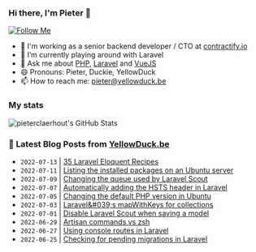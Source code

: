 ### Hi there, I'm Pieter 👋  
[![Follow Me](https://img.shields.io/github/followers/pieterclaerhout?label=Follow&style=social)](https://github.com/pieterclaerhout)

- 🏢 I'm working as a senior backend developer / CTO at [contractify.io](https://contractify.io)
- 🌱 I’m currently playing around with Laravel
- 💬 Ask me about [PHP](https://php.net), [Laravel](http://laravel.com) and [VueJS](https://vuejs.org)
- 😄 Pronouns: Pieter, Duckie, YellowDuck
- 📫 How to reach me: pieter@yellowduck.be

### My stats

![pieterclaerhout's GitHub Stats](https://github-readme-stats.vercel.app/api?username=pieterclaerhout&show_icons=true&count_private=true&line_height=40)

### 📩 Latest Blog Posts from [YellowDuck.be](https://www.yellowduck.be/)
<!-- BLOG-POST-LIST:START -->
- `2022-07-13` | [35 Laravel Eloquent Recipes](https://www.yellowduck.be/posts/35-laravel-eloquent-recipes)  
- `2022-07-11` | [Listing the installed packages on an Ubuntu server](https://www.yellowduck.be/posts/listing-the-installed-packages-on-an-ubuntu-server)  
- `2022-07-09` | [Changing the queue used by Laravel Scout](https://www.yellowduck.be/posts/changing-the-queue-used-by-laravel-scout)  
- `2022-07-07` | [Automatically adding the HSTS header in Laravel](https://www.yellowduck.be/posts/automatically-adding-the-hsts-header-in-laravel)  
- `2022-07-05` | [Changing the default PHP version in Ubuntu](https://www.yellowduck.be/posts/changing-the-default-php-version-in-ubuntu)  
- `2022-07-03` | [Laravel&amp;#039;s mapWithKeys for collections](https://www.yellowduck.be/posts/laravels-mapwithkeys-for-collections)  
- `2022-07-01` | [Disable Laravel Scout when saving a model](https://www.yellowduck.be/posts/disable-laravel-scout-when-saving-a-model)  
- `2022-06-29` | [Artisan commands vs zsh](https://www.yellowduck.be/posts/artisan-commands-vs-zsh)  
- `2022-06-27` | [Using console routes in Laravel](https://www.yellowduck.be/posts/using-console-routes-in-laravel)  
- `2022-06-25` | [Checking for pending migrations in Laravel](https://www.yellowduck.be/posts/checking-for-pending-migrations-in-laravel)  

<!-- BLOG-POST-LIST:END -->
